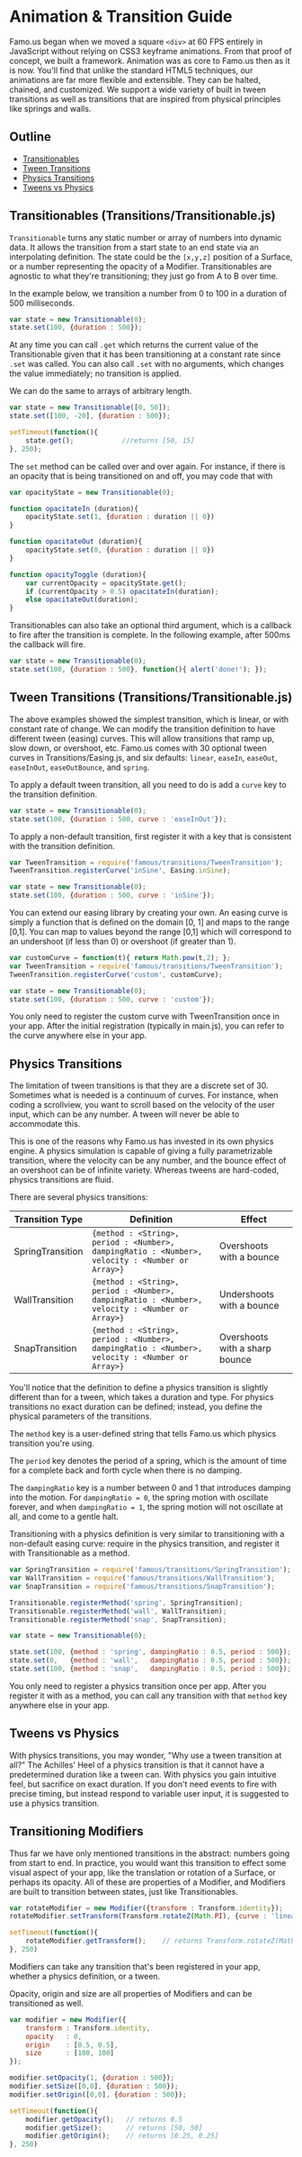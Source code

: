 Animation & Transition Guide
============================

Famo.us began when we moved a square `<div>` at 60 FPS entirely in JavaScript without relying on CSS3 keyframe animations. From that proof of concept, we built a framework. Animation was as core to Famo.us then as it is now. You'll find that unlike the standard HTML5 techniques, our animations are far more flexible and extensible. They can be halted, chained, and customized. We support a wide variety of built in tween transitions as well as transitions that are inspired from physical principles like springs and walls.

## Outline

- [Transitionables](#transitionable)
- [Tween Transitions](#tweens)
- [Physics Transitions](#physics)
- [Tweens vs Physics](#tween_vs_physics)

## <a name="transitionable">Transitionables (Transitions/Transitionable.js)</a>

`Transitionable` turns any static number or array of numbers into dynamic data.
It allows the transition from a start state to an end state via an
interpolating definition. The state could be the `[x,y,z]` position of a
Surface, or a number representing the opacity of a Modifier. Transitionables are
agnostic to what they're transitioning; they just go from A to B over time.

In the example below, we transition a number from 0 to 100 in a duration of
500 milliseconds.

```js
var state = new Transitionable(0);
state.set(100, {duration : 500});
```

At any time you can call `.get` which returns the current value of the Transitionable
given that it has been transitioning at a constant rate since `.set` was called.
You can also call `.set` with no arguments, which changes the value immediately;
no transition is applied.

We can do the same to arrays of arbitrary length.

```js
var state = new Transitionable([0, 50]);
state.set([100, -20], {duration : 500});

setTimeout(function(){
    state.get();            //returns [50, 15]
}, 250);

```

The `set` method can be called over and over again. For instance, if there
is an opacity that is being transitioned on and off, you may code that with

```js
var opacityState = new Transitionable(0);

function opacitateIn (duration){
    opacityState.set(1, {duration : duration || 0})
}

function opacitateOut (duration){
    opacityState.set(0, {duration : duration || 0})
}

function opacityToggle (duration){
    var currentOpacity = opacityState.get();
    if (currentOpacity > 0.5) opacitateIn(duration);
    else opacitateOut(duration);
}
```

Transitionables can also take an optional third argument, which is a callback to
fire after the transition is complete. In the following example, after 500ms
the callback will fire.

```js
var state = new Transitionable(0);
state.set(100, {duration : 500}, function(){ alert('done!'); });
```

## <a name="tweens">Tween Transitions (Transitions/Transitionable.js)</a>

The above examples showed the simplest transition, which is linear, or with
constant rate of change. We can modify the transition definition to have
different tween (easing) curves. This will allow transitions that ramp up, slow
down, or overshoot, etc. Famo.us comes with 30 optional tween curves in
Transitions/Easing.js, and six defaults: `linear`, `easeIn`, `easeOut`, `easeInOut`,
`easeOutBounce`, and `spring`.

To apply a default tween transition, all you need to do is add a `curve` key to
the transition definition.

```js
var state = new Transitionable(0);
state.set(100, {duration : 500, curve : 'easeInOut'});
```

To apply a non-default transition, first register it with a key that is consistent
with the transition definition.

```js
var TweenTransition = require('famous/transitions/TweenTransition');
TweenTransition.registerCurve('inSine', Easing.inSine);

var state = new Transitionable(0);
state.set(100, {duration : 500, curve : 'inSine'});
```

You can extend our easing library by creating your own. An easing curve is simply
a function that is defined on the domain [0, 1] and maps to the range [0,1]. You
can map to values beyond the range [0,1] which will correspond to an undershoot
(if less than 0) or overshoot (if greater than 1).

```js
var customCurve = function(t){ return Math.pow(t,2); };
var TweenTransition = require('famous/transitions/TweenTransition');
TweenTransition.registerCurve('custom', customCurve);

var state = new Transitionable(0);
state.set(100, {duration : 500, curve : 'custom'});
```

You only need to register the custom curve with TweenTransition once in your app.
After the initial registration (typically in main.js), you can refer to the curve
anywhere else in your app.

## <a name="physics">Physics Transitions</a>

The limitation of tween transitions is that they are a discrete set of 30.
Sometimes what is needed is a continuum of curves. For instance, when coding a
scrollview, you want to scroll based on the velocity of the user input, which
can be any number. A tween will never be able to accommodate this.

This is one of the reasons why Famo.us has invested in its own physics engine. A
physics simulation is capable of giving a fully parametrizable transition, where
the velocity can be any number, and the bounce effect of an overshoot can be of
infinite variety. Whereas tweens are hard-coded, physics transitions are fluid.

There are several physics transitions:

| Transition Type  | Definition   | Effect     |
| -------------    | ------------ | ---------- |
| SpringTransition | `{method : <String>, period : <Number>, dampingRatio : <Number>, velocity : <Number or Array>}` | Overshoots with a bounce       |
| WallTransition   | `{method : <String>, period : <Number>, dampingRatio : <Number>, velocity : <Number or Array>}` | Undershoots with a bounce      |
| SnapTransition   | `{method : <String>, period : <Number>, dampingRatio : <Number>, velocity : <Number or Array>}` | Overshoots with a sharp bounce |

You'll notice that the definition to define a physics transition is slightly
different than for a tween, which takes a duration and type. For physics transitions
no exact duration can be defined; instead, you define the physical parameters
of the transitions.

The `method` key is a user-defined string that tells Famo.us which physics transition
you're using.

The `period` key denotes the period of a spring, which is the amount
of time for a complete back and forth cycle when there is no damping.

The `dampingRatio` key is a number between 0 and 1 that introduces damping into
the motion. For `dampingRatio = 0`, the spring motion with oscillate forever,
and when `dampingRatio = 1`, the spring motion will not oscillate at all, and come
to a gentle halt.

Transitioning with a physics definition is very similar to transitioning with
a non-default easing curve: require in the physics transition, and register it
with Transitionable as a method.

```js
var SpringTransition = require('famous/transitions/SpringTransition');
var WallTransition = require('famous/transitions/WallTransition');
var SnapTransition = require('famous/transitions/SnapTransition');

Transitionable.registerMethod('spring', SpringTransition);
Transitionable.registerMethod('wall', WallTransition);
Transitionable.registerMethod('snap', SnapTransition);

var state = new Transitionable(0);

state.set(100, {method : 'spring', dampingRatio : 0.5, period : 500}); // spring
state.set(0,   {method : 'wall',   dampingRatio : 0.5, period : 500}); // wall
state.set(100, {method : 'snap',   dampingRatio : 0.5, period : 500}); // snap
```

You only need to register a physics transition once per app. After you register it
with as a method, you can call any transition with that `method` key anywhere
else in your app.

## <a name="tween_vs_physics">Tweens vs Physics </a>

With physics transitions, you may wonder, "Why use a tween transition
at all?" The Achilles' Heel of a physics transition is that it cannot have a
predetermined duration like a tween can. With physics you gain intuitive feel,
but sacrifice on exact duration. If you don't need events to fire with precise
timing, but instead respond to variable user input, it is suggested to use a physics transition.

## <a name="modifiers">Transitioning Modifiers</a>

Thus far we have only mentioned transitions in the abstract: numbers going from
start to end. In practice, you would want this transition to effect some visual
aspect of your app, like the translation or rotation of a Surface, or perhaps
its opacity. All of these are properties of a Modifier, and Modifiers are built
to transition between states, just like Transitionables.

```js
var rotateModifier = new Modifier({transform : Transform.identity});
rotateModifier.setTransform(Transform.rotateZ(Math.PI), {curve : 'linear', duration : 500});

setTimeout(function(){
    rotateModifier.getTransform();    // returns Transform.rotateZ(Math.PI/2)
}, 250)
```
Modifiers can take any transition that's been registered in your app, whether
a physics definition, or a tween.

Opacity, origin and size are all properties of Modifiers and can be transitioned
as well.

```js
var modifier = new Modifier({
    transform : Transform.identity,
    opacity   : 0,
    origin    : [0.5, 0.5],
    size      : [100, 100]
});

modifier.setOpacity(1, {duration : 500});
modifier.setSize([0,0], {duration : 500});
modifier.setOrigin([0,0], {duration : 500});

setTimeout(function(){
    modifier.getOpacity();   // returns 0.5
    modifier.getSize();      // returns [50, 50]
    modifier.getOrigin();    // returns [0.25, 0.25]
}, 250)

```

